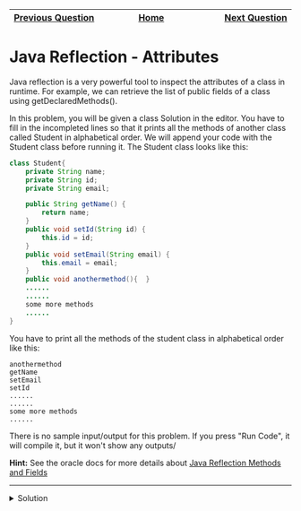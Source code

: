 | <img width=1000>[Previous Question](https://github.com/Kevin-Lago/java-hackerrank-solutions/tree/main/src/java.advanced/java_varargs_simple_addition)</img> | <img width=1000>[Home](https://github.com/Kevin-Lago/java-hackerrank-solutions)</img> | <img width=1000>[Next Question](https://github.com/Kevin-Lago/java-hackerrank-solutions/tree/main/src/java.advanced/can_you_access)</img> |
|:---|:---:|---:|

# Java Reflection - Attributes

Java reflection is a very powerful tool to inspect the attributes of a class in runtime. For example, we can retrieve the list of public fields of a class using getDeclaredMethods().

In this problem, you will be given a class Solution in the editor. You have to fill in the incompleted lines so that it prints all the methods of another class called Student in alphabetical order. We will append your code with the Student class before running it. The Student class looks like this:

```java
class Student{
    private String name;
    private String id;
    private String email;

    public String getName() {
        return name;
    }
    public void setId(String id) {
        this.id = id;
    }
    public void setEmail(String email) {
        this.email = email;
    }
    public void anothermethod(){  }
    ......
    ......
    some more methods
    ......
}
```

You have to print all the methods of the student class in alphabetical order like this:

```
anothermethod
getName
setEmail
setId
......
......
some more methods
......
```

There is no sample input/output for this problem. If you press "Run Code", it will compile it, but it won't show any outputs/

__Hint:__ See the oracle docs for more details about [Java Reflection Methods and Fields](https://docs.oracle.com/javase/tutorial/reflect/class/classMembers.html)

---

<details><summary>Solution</summary>
    
```java
import java.lang.reflect.Method;
import java.util.ArrayList;
import java.util.Collections;

public class Solution {

    public static void main(String[] args){
        Class student = Student.class;
        Method[] methods = student.getDeclaredMethods();

        ArrayList<String> methodList = new ArrayList<>();
        for(Method method : methods){
            methodList.add(method.getName());
        }
        Collections.sort(methodList);
        for(String name: methodList){
            System.out.println(name);
        }
    }

}
```
</details>
